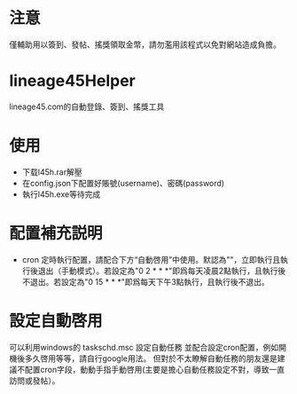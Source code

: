 # 注意
僅輔助用以簽到、發帖、搖獎領取金幣，請勿濫用該程式以免對網站造成負擔。

# lineage45Helper
lineage45.com的自動登錄、簽到、搖獎工具

# 使用
- 下载l45h.rar解壓
- 在config.json下配置好賬號(username)、密碼(password)
- 執行l45h.exe等待完成

# 配置補充説明
- cron 定時執行配置，請配合下方“自動啓用”中使用。默認為""，立即執行且執行後退出（手動模式）。若設定為"0 2 * * *"即爲每天凌晨2點執行，且執行後不退出。若設定為"0 15 * * *"即爲每天下午3點執行，且執行後不退出。

# 設定自動啓用
可以利用windows的 taskschd.msc 設定自動任務 並配合設定cron配置，例如開機後多久啓用等等，請自行google用法。
但對於不太瞭解自動任務的朋友還是建議不配置cron字段，動動手指手動啓用(主要是擔心自動任務設定不對，導致一直訪問或發帖）。
